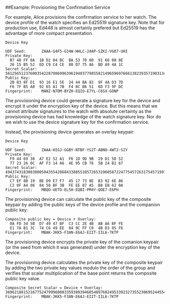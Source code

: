 ##Example: Provisioning the Confirmation Service

For example, Alice provisions the confirmation service to her watch. The device profile
of the watch specifies an Ed25519 signature key. Note that for production use, Ed448 is
almost certainly prefered but Ed25519 has the advantage of more compact presentation.

~~~~
Device Key

UDF Seed:       ZAAA-G4F5-G34W-HHLC-24AP-SZKI-VGO7-UHI
Private Key:
  B7 48 FF 8A  1B D2 04 BC  BA 53 70 80  91 66 08 8E
  26 15 B5 52  ED C9 C4 CE  80 D7 75 A6  BD A9 4A 1C
Secret Scalar:
56125651237600354228798699639619403779855821496596976661382393571903134631504
Public Key:
  2B B3 8F D1  93 16 E1 5E  24 44 BA 82  9F 4A D3 7D
  F6 7F B5 A0  92 65 A1 7B  F4 8C B6 51  6D F3 9F DC
Fingerprint:    MANZ-N7DM-BYZH-EQIO-E7YL-C6SX-GONP
~~~~

The provisioning device could generate a signature key for the device and encrypt it
under the encryption key of the device. But this means that we cannot attribute signatures
to the watch with absolute certainty as the provisioning device has had knowledge of the 
watch signature key. Nor do we wish to use the device signature key for the confirmation
service.

Instead, the provisioning device generates an overlay keypair:

~~~~
Device Key

UDF Seed:       ZAAA-HIGJ-GGBY-NTBF-YS2T-ABNO-4WT2-SIY
Private Key:
  F9 44 69 38  A7 E2 52 A1  F6 1D 9D 9B  29 D1 5D 52
  77 23 26 0C  AF F3 14 A6  4E 95 CB 76  5B 24 B1 67
Secret Scalar:
49437431830830005043554286843388551057265319605872247754572631754571997461496
Public Key:
  C7 EF 8B 19  BE D9 E7 F7  45 17 73 8E  B3 92 6E 86
  C2 0F A4 06  84 58 BF 3B  FE EE 87 A5  B8 EB 62 0A
Fingerprint:    MBQO-UETO-EL5H-EQBI-PM4Y-QOE7-E6PH
~~~~

The provisioning device can calculate the public key of the composite keypair
by adding the public keys of the device profile and the companion public key:

~~~~
Composite public key = Device + Overlay:
  0A FD 34 5B  D7 49 47 BF  C3 CC 2E 4B  AB A6 BF FE
  E1 7A B1 3C  74 C6 49 EE  04 9C FF C0  4B D3 05 F6
Fingerprint:    MBAK-3KK5-F3AN-E6AJ-EIIT-IIL6-7KTP
~~~~

The provisioning device encrypts the private key of the comanion keypair (or the seed from which it
was generated) under the encryption key of the device. 

The provisioning device calculates the private key of the composite keypair by 
adding the two private key values modulo the order of the group and verifies that scalar 
multiplication of the base point returns the composite public key value.

~~~~
Composite Secret Scalar = Device + Overlay:
3696218815216775247999600833593893946854897602495339232735523069524455498173
Fingerprint:    MBAK-3KK5-F3AN-E6AJ-EIIT-IIL6-7KTP
~~~~


